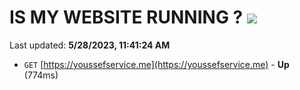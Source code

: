 # IS MY WEBSITE RUNNING ? [![](https://img.shields.io/static/v1?label=Sponsor&message=%E2%9D%A4&logo=GitHub&color=%23fe8e86)](https://github.com/sponsors/<username>)

Last updated: **5/28/2023, 11:41:24 AM**

- `GET` [https://youssefservice.me](https://youssefservice.me) - **Up** (774ms)
